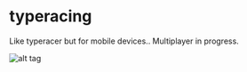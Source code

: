 # typeracing
Like typeracer but for mobile devices.. Multiplayer in progress.

![alt tag](http://i.imgur.com/c7Jw0WK.png)
